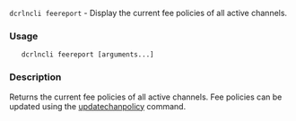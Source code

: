 `dcrlncli feereport` - Display the current fee policies of all active channels.

### Usage
```
   dcrlncli feereport [arguments...]
```

### Description
  
Returns the current fee policies of all active channels.
Fee policies can be updated using the [updatechanpolicy](updatechanpolicy.md) command.
